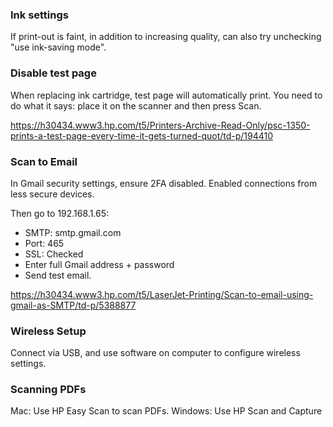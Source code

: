 ### Ink settings

If print-out is faint, in addition to increasing quality, can also try unchecking "use ink-saving mode".


### Disable test page

When replacing ink cartridge, test page will automatically print. You need to do what it says: place it on the scanner and then press Scan.

https://h30434.www3.hp.com/t5/Printers-Archive-Read-Only/psc-1350-prints-a-test-page-every-time-it-gets-turned-quot/td-p/194410


### Scan to Email

In Gmail security settings, ensure 2FA disabled. Enabled connections from less secure devices.

Then go to 192.168.1.65:
* SMTP: smtp.gmail.com
* Port: 465
* SSL: Checked
* Enter full Gmail address + password
* Send test email.

https://h30434.www3.hp.com/t5/LaserJet-Printing/Scan-to-email-using-gmail-as-SMTP/td-p/5388877


### Wireless Setup

Connect via USB, and use software on computer to configure wireless settings.


### Scanning PDFs

Mac: Use HP Easy Scan to scan PDFs.
Windows: Use HP Scan and Capture
